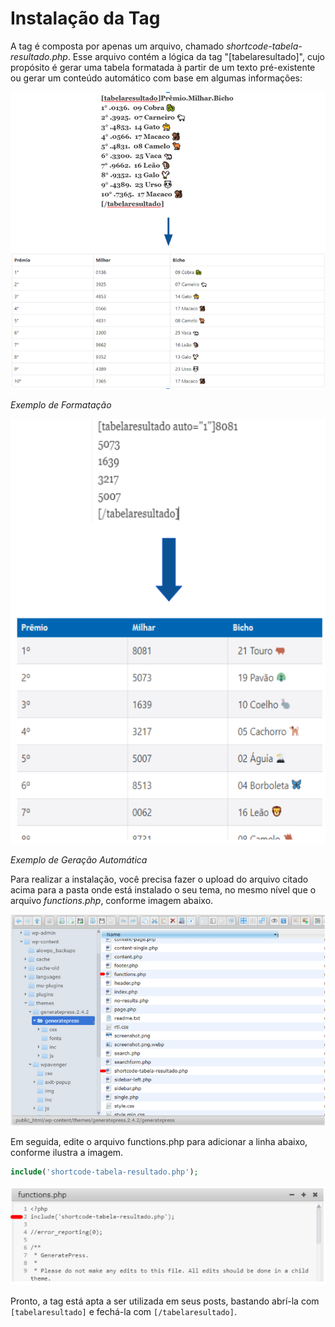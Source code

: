 # Instalação da Tag

A tag é composta por apenas um arquivo, chamado *shortcode-tabela-resultado.php*. Esse arquivo contém a lógica da tag "[tabelaresultado]", cujo propósito é gerar uma tabela formatada à partir de um texto pré-existente ou gerar um conteúdo automático com base em algumas informações:

![Exemplo Uso Tag Formatação](./imgs/exemploUsoTagFormatacao.png)

_Exemplo de Formatação_


![Exemplo Uso Tag Automática](./imgs/exemploUsoTagAutomatica.png)

_Exemplo de Geração Automática_

Para realizar a instalação, você precisa fazer o upload do arquivo citado acima para a pasta onde está instalado o seu tema, no mesmo nível que o arquivo *functions.php*, conforme imagem abaixo.

![Parte 1](./imgs/instalacaoTagParte1.png)

Em seguida, edite o arquivo functions.php para adicionar a linha abaixo, conforme ilustra a imagem.

```php
include('shortcode-tabela-resultado.php');
```

![Parte 2](./imgs/instalacaoTagParte2.png)

Pronto, a tag está apta a ser utilizada em seus posts, bastando abrí-la com `[tabelaresultado]` e fechá-la com `[/tabelaresultado]`.